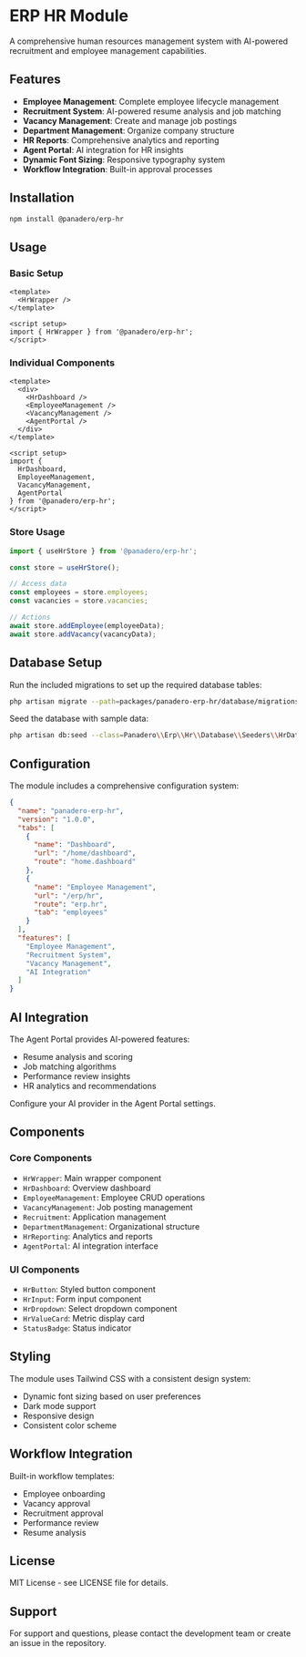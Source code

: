 # ERP HR Module

A comprehensive human resources management system with AI-powered recruitment and employee management capabilities.

## Features

- **Employee Management**: Complete employee lifecycle management
- **Recruitment System**: AI-powered resume analysis and job matching
- **Vacancy Management**: Create and manage job postings
- **Department Management**: Organize company structure
- **HR Reports**: Comprehensive analytics and reporting
- **Agent Portal**: AI integration for HR insights
- **Dynamic Font Sizing**: Responsive typography system
- **Workflow Integration**: Built-in approval processes

## Installation

```bash
npm install @panadero/erp-hr
```

## Usage

### Basic Setup

```vue
<template>
  <HrWrapper />
</template>

<script setup>
import { HrWrapper } from '@panadero/erp-hr';
</script>
```

### Individual Components

```vue
<template>
  <div>
    <HrDashboard />
    <EmployeeManagement />
    <VacancyManagement />
    <AgentPortal />
  </div>
</template>

<script setup>
import { 
  HrDashboard, 
  EmployeeManagement, 
  VacancyManagement, 
  AgentPortal 
} from '@panadero/erp-hr';
</script>
```

### Store Usage

```javascript
import { useHrStore } from '@panadero/erp-hr';

const store = useHrStore();

// Access data
const employees = store.employees;
const vacancies = store.vacancies;

// Actions
await store.addEmployee(employeeData);
await store.addVacancy(vacancyData);
```

## Database Setup

Run the included migrations to set up the required database tables:

```bash
php artisan migrate --path=packages/panadero-erp-hr/database/migrations
```

Seed the database with sample data:

```bash
php artisan db:seed --class=Panadero\\Erp\\Hr\\Database\\Seeders\\HrDatabaseSeeder
```

## Configuration

The module includes a comprehensive configuration system:

```json
{
  "name": "panadero-erp-hr",
  "version": "1.0.0",
  "tabs": [
    {
      "name": "Dashboard",
      "url": "/home/dashboard",
      "route": "home.dashboard"
    },
    {
      "name": "Employee Management",
      "url": "/erp/hr",
      "route": "erp.hr",
      "tab": "employees"
    }
  ],
  "features": [
    "Employee Management",
    "Recruitment System",
    "Vacancy Management",
    "AI Integration"
  ]
}
```

## AI Integration

The Agent Portal provides AI-powered features:

- Resume analysis and scoring
- Job matching algorithms
- Performance review insights
- HR analytics and recommendations

Configure your AI provider in the Agent Portal settings.

## Components

### Core Components

- `HrWrapper`: Main wrapper component
- `HrDashboard`: Overview dashboard
- `EmployeeManagement`: Employee CRUD operations
- `VacancyManagement`: Job posting management
- `Recruitment`: Application management
- `DepartmentManagement`: Organizational structure
- `HrReporting`: Analytics and reports
- `AgentPortal`: AI integration interface

### UI Components

- `HrButton`: Styled button component
- `HrInput`: Form input component
- `HrDropdown`: Select dropdown component
- `HrValueCard`: Metric display card
- `StatusBadge`: Status indicator

## Styling

The module uses Tailwind CSS with a consistent design system:

- Dynamic font sizing based on user preferences
- Dark mode support
- Responsive design
- Consistent color scheme

## Workflow Integration

Built-in workflow templates:

- Employee onboarding
- Vacancy approval
- Recruitment approval
- Performance review
- Resume analysis

## License

MIT License - see LICENSE file for details.

## Support

For support and questions, please contact the development team or create an issue in the repository.
